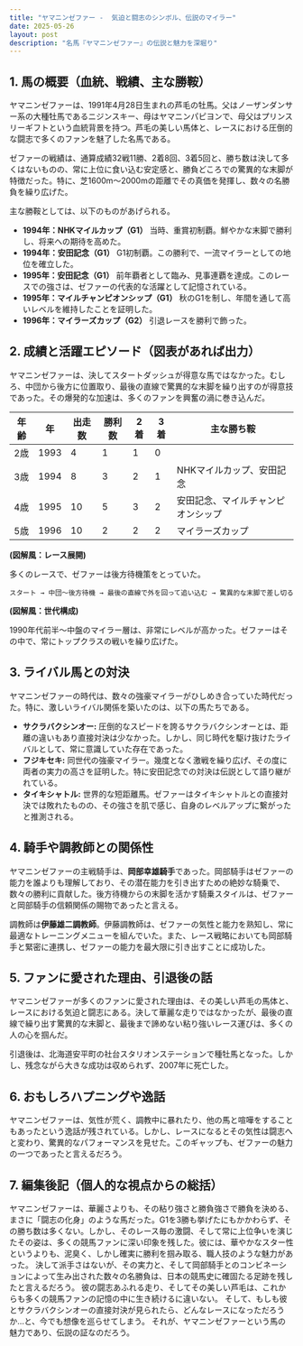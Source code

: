```yaml
---
title: "ヤマニンゼファー -  気迫と闘志のシンボル、伝説のマイラー"
date: 2025-05-26
layout: post
description: "名馬『ヤマニンゼファー』の伝説と魅力を深堀り"
---
```


## 1. 馬の概要（血統、戦績、主な勝鞍）

ヤマニンゼファーは、1991年4月28日生まれの芦毛の牡馬。父はノーザンダンサー系の大種牡馬であるニジンスキー、母はヤマニンパピヨンで、母父はプリンスリーギフトという血統背景を持つ。芦毛の美しい馬体と、レースにおける圧倒的な闘志で多くのファンを魅了した名馬である。

ゼファーの戦績は、通算成績32戦11勝、2着8回、3着5回と、勝ち数は決して多くはないものの、常に上位に食い込む安定感と、勝負どころでの驚異的な末脚が特徴だった。特に、芝1600m～2000mの距離でその真価を発揮し、数々の名勝負を繰り広げた。

主な勝鞍としては、以下のものがあげられる。

* **1994年：NHKマイルカップ（G1）**  当時、重賞初制覇。鮮やかな末脚で勝利し、将来への期待を高めた。
* **1994年：安田記念（G1）**  G1初制覇。この勝利で、一流マイラーとしての地位を確立した。
* **1995年：安田記念（G1）**  前年覇者として臨み、見事連覇を達成。このレースでの強さは、ゼファーの代表的な活躍として記憶されている。
* **1995年：マイルチャンピオンシップ（G1）**  秋のG1を制し、年間を通して高いレベルを維持したことを証明した。
* **1996年：マイラーズカップ（G2）**  引退レースを勝利で飾った。


## 2. 成績と活躍エピソード（図表があれば出力）

ヤマニンゼファーは、決してスタートダッシュが得意な馬ではなかった。むしろ、中団から後方に位置取り、最後の直線で驚異的な末脚を繰り出すのが得意技であった。その爆発的な加速は、多くのファンを興奮の渦に巻き込んだ。

| 年齢 | 年 | 出走数 | 勝利数 | 2着 | 3着 | 主な勝ち鞍 |
|---|---|---|---|---|---|---|
| 2歳 | 1993 | 4 | 1 | 1 | 0 |  |
| 3歳 | 1994 | 8 | 3 | 2 | 1 | NHKマイルカップ、安田記念 |
| 4歳 | 1995 | 10 | 5 | 3 | 2 | 安田記念、マイルチャンピオンシップ |
| 5歳 | 1996 | 10 | 2 | 2 | 2 | マイラーズカップ |


**(図解風：レース展開)**

多くのレースで、ゼファーは後方待機策をとっていた。

```
スタート → 中団～後方待機 → 最後の直線で外を回って追い込む → 驚異的な末脚で差し切る
```

**(図解風：世代構成)**

1990年代前半～中盤のマイラー層は、非常にレベルが高かった。ゼファーはその中で、常にトップクラスの戦いを繰り広げた。


## 3. ライバル馬との対決

ヤマニンゼファーの時代は、数々の強豪マイラーがひしめき合っていた時代だった。特に、激しいライバル関係を築いたのは、以下の馬たちである。

* **サクラバクシンオー:**  圧倒的なスピードを誇るサクラバクシンオーとは、距離の違いもあり直接対決は少なかった。しかし、同じ時代を駆け抜けたライバルとして、常に意識していた存在であった。
* **フジキセキ:**  同世代の強豪マイラー。幾度となく激戦を繰り広げ、その度に両者の実力の高さを証明した。特に安田記念での対決は伝説として語り継がれている。
* **タイキシャトル:**  世界的な短距離馬。ゼファーはタイキシャトルとの直接対決では敗れたものの、その強さを肌で感じ、自身のレベルアップに繋がったと推測される。


## 4. 騎手や調教師との関係性

ヤマニンゼファーの主戦騎手は、**岡部幸雄騎手**であった。岡部騎手はゼファーの能力を誰よりも理解しており、その潜在能力を引き出すための絶妙な騎乗で、数々の勝利に貢献した。後方待機からの末脚を活かす騎乗スタイルは、ゼファーと岡部騎手の信頼関係の賜物であったと言える。

調教師は**伊藤雄二調教師**。伊藤調教師は、ゼファーの気性と能力を熟知し、常に最適なトレーニングメニューを組んでいた。また、レース戦略においても岡部騎手と緊密に連携し、ゼファーの能力を最大限に引き出すことに成功した。


## 5. ファンに愛された理由、引退後の話

ヤマニンゼファーが多くのファンに愛された理由は、その美しい芦毛の馬体と、レースにおける気迫と闘志にある。決して華麗な走りではなかったが、最後の直線で繰り出す驚異的な末脚と、最後まで諦めない粘り強いレース運びは、多くの人の心を掴んだ。

引退後は、北海道安平町の社台スタリオンステーションで種牡馬となった。しかし、残念ながら大きな成功は収められず、2007年に死亡した。


## 6. おもしろハプニングや逸話

ヤマニンゼファーは、気性が荒く、調教中に暴れたり、他の馬と喧嘩をすることもあったという逸話が残されている。しかし、レースになるとその気性は闘志へと変わり、驚異的なパフォーマンスを見せた。このギャップも、ゼファーの魅力の一つであったと言えるだろう。


## 7. 編集後記（個人的な視点からの総括）

ヤマニンゼファーは、華麗さよりも、その粘り強さと勝負強さで勝負を決める、まさに「闘志の化身」のような馬だった。G1を3勝も挙げたにもかかわらず、その勝ち数は多くない。しかし、そのレース毎の激闘、そして常に上位争いを演じたその姿は、多くの競馬ファンに深い印象を残した。彼には、華やかなスター性というよりも、泥臭く、しかし確実に勝利を掴み取る、職人技のような魅力があった。  決して派手さはないが、その実力と、そして岡部騎手とのコンビネーションによって生み出された数々の名勝負は、日本の競馬史に確固たる足跡を残したと言えるだろう。  彼の闘志あふれる走り、そしてその美しい芦毛は、これからも多くの競馬ファンの記憶の中に生き続けるに違いない。  そして、もしも彼とサクラバクシンオーの直接対決が見られたら、どんなレースになっただろうか…と、今でも想像を巡らせてしまう。  それが、ヤマニンゼファーという馬の魅力であり、伝説の証なのだろう。
